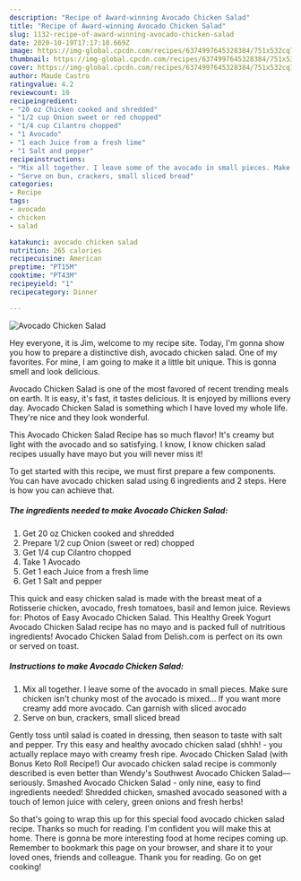 ```yaml
---
description: "Recipe of Award-winning Avocado Chicken Salad"
title: "Recipe of Award-winning Avocado Chicken Salad"
slug: 1132-recipe-of-award-winning-avocado-chicken-salad
date: 2020-10-19T17:17:18.669Z
image: https://img-global.cpcdn.com/recipes/6374997645328384/751x532cq70/avocado-chicken-salad-recipe-main-photo.jpg
thumbnail: https://img-global.cpcdn.com/recipes/6374997645328384/751x532cq70/avocado-chicken-salad-recipe-main-photo.jpg
cover: https://img-global.cpcdn.com/recipes/6374997645328384/751x532cq70/avocado-chicken-salad-recipe-main-photo.jpg
author: Maude Castro
ratingvalue: 4.2
reviewcount: 10
recipeingredient:
- "20 oz Chicken cooked and shredded"
- "1/2 cup Onion sweet or red chopped"
- "1/4 cup Cilantro chopped"
- "1 Avocado"
- "1 each Juice from a fresh lime"
- "1 Salt and pepper"
recipeinstructions:
- "Mix all together. I leave some of the avocado in small pieces. Make sure chicken isn&#39;t chunky most of the avocado is mixed... If you want more creamy add more avocado. Can garnish with sliced avocado"
- "Serve on bun, crackers, small sliced bread"
categories:
- Recipe
tags:
- avocado
- chicken
- salad

katakunci: avocado chicken salad 
nutrition: 265 calories
recipecuisine: American
preptime: "PT15M"
cooktime: "PT43M"
recipeyield: "1"
recipecategory: Dinner

---
```



![Avocado Chicken Salad](https://img-global.cpcdn.com/recipes/6374997645328384/751x532cq70/avocado-chicken-salad-recipe-main-photo.jpg)

Hey everyone, it is Jim, welcome to my recipe site. Today, I'm gonna show you how to prepare a distinctive dish, avocado chicken salad. One of my favorites. For mine, I am going to make it a little bit unique. This is gonna smell and look delicious.

Avocado Chicken Salad is one of the most favored of recent trending meals on earth. It is easy, it's fast, it tastes delicious. It is enjoyed by millions every day. Avocado Chicken Salad is something which I have loved my whole life. They're nice and they look wonderful.

This Avocado Chicken Salad Recipe has so much flavor! It&#39;s creamy but light with the avocado and so satisfying. I know, I know chicken salad recipes usually have mayo but you will never miss it!


To get started with this recipe, we must first prepare a few components. You can have avocado chicken salad using 6 ingredients and 2 steps. Here is how you can achieve that.

<!--inarticleads1-->

##### The ingredients needed to make Avocado Chicken Salad:

1. Get 20 oz Chicken cooked and shredded
1. Prepare 1/2 cup Onion (sweet or red) chopped
1. Get 1/4 cup Cilantro chopped
1. Take 1 Avocado
1. Get 1 each Juice from a fresh lime
1. Get 1 Salt and pepper


This quick and easy chicken salad is made with the breast meat of a Rotisserie chicken, avocado, fresh tomatoes, basil and lemon juice. Reviews for: Photos of Easy Avocado Chicken Salad. This Healthy Greek Yogurt Avocado Chicken Salad recipe has no mayo and is packed full of nutritious ingredients! Avocado Chicken Salad from Delish.com is perfect on its own or served on toast. 

<!--inarticleads2-->

##### Instructions to make Avocado Chicken Salad:

1. Mix all together. I leave some of the avocado in small pieces. Make sure chicken isn&#39;t chunky most of the avocado is mixed... If you want more creamy add more avocado. Can garnish with sliced avocado
1. Serve on bun, crackers, small sliced bread


Gently toss until salad is coated in dressing, then season to taste with salt and pepper. Try this easy and healthy avocado chicken salad (shhh! - you actually replace mayo with creamy fresh ripe. Avocado Chicken Salad (with Bonus Keto Roll Recipe!) Our avocado chicken salad recipe is commonly described is even better than Wendy&#39;s Southwest Avocado Chicken Salad—seriously. Smashed Avocado Chicken Salad - only nine, easy to find ingredients needed! Shredded chicken, smashed avocado seasoned with a touch of lemon juice with celery, green onions and fresh herbs! 

So that's going to wrap this up for this special food avocado chicken salad recipe. Thanks so much for reading. I'm confident you will make this at home. There is gonna be more interesting food at home recipes coming up. Remember to bookmark this page on your browser, and share it to your loved ones, friends and colleague. Thank you for reading. Go on get cooking!

